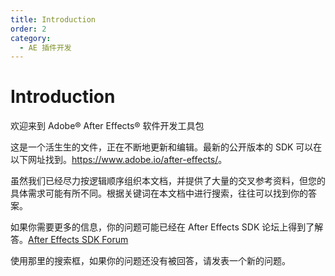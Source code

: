 ```yaml
---
title: Introduction
order: 2
category:
  - AE 插件开发
---
```


# Introduction

欢迎来到 Adobe® After Effects® 软件开发工具包

这是一个活生生的文件，正在不断地更新和编辑。最新的公开版本的 SDK 可以在以下网址找到。<https://www.adobe.io/after-effects/>。

虽然我们已经尽力按逻辑顺序组织本文档，并提供了大量的交叉参考资料，但您的具体需求可能有所不同。根据关键词在本文档中进行搜索，往往可以找到你的答案。

如果你需要更多的信息，你的问题可能已经在 After Effects SDK 论坛上得到了解答。[After Effects SDK Forum](https://community.adobe.com/t5/after-effects/bd-p/after-effects?page=1&sort=latest_replies&filter=all&topics=label-sdk)

使用那里的搜索框，如果你的问题还没有被回答，请发表一个新的问题。
